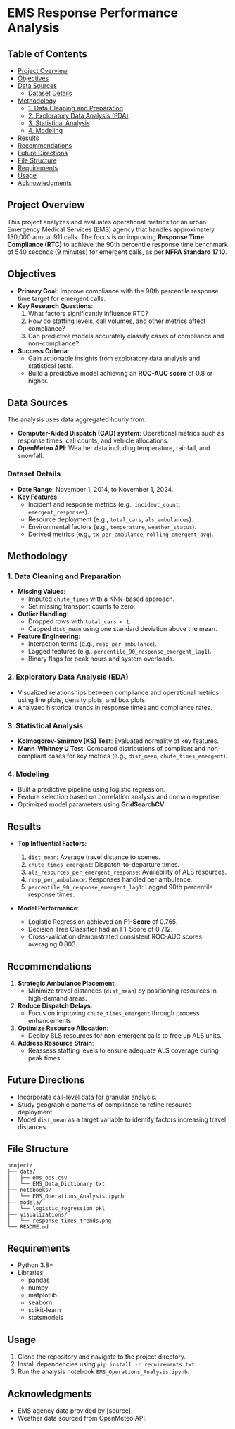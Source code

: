 # EMS Response Performance Analysis

## Table of Contents
- [Project Overview](#project-overview)
- [Objectives](#objectives)
- [Data Sources](#data-sources)
  - [Dataset Details](#dataset-details)
- [Methodology](#methodology)
  - [1. Data Cleaning and Preparation](#1-data-cleaning-and-preparation)
  - [2. Exploratory Data Analysis (EDA)](#2-exploratory-data-analysis-eda)
  - [3. Statistical Analysis](#3-statistical-analysis)
  - [4. Modeling](#4-modeling)
- [Results](#results)
- [Recommendations](#recommendations)
- [Future Directions](#future-directions)
- [File Structure](#file-structure)
- [Requirements](#requirements)
- [Usage](#usage)
- [Acknowledgments](#acknowledgments)

## Project Overview
This project analyzes and evaluates operational metrics for an urban Emergency Medical Services (EMS) agency that handles approximately 130,000 annual 911 calls. The focus is on improving **Response Time Compliance (RTC)** to achieve the 90th percentile response time benchmark of 540 seconds (9 minutes) for emergent calls, as per **NFPA Standard 1710**.

## Objectives
- **Primary Goal**: Improve compliance with the 90th percentile response time target for emergent calls.
- **Key Research Questions**:
  1. What factors significantly influence RTC?
  2. How do staffing levels, call volumes, and other metrics affect compliance?
  3. Can predictive models accurately classify cases of compliance and non-compliance?
- **Success Criteria**:
  - Gain actionable insights from exploratory data analysis and statistical tests.
  - Build a predictive model achieving an **ROC-AUC score** of 0.8 or higher.

## Data Sources
The analysis uses data aggregated hourly from:
- **Computer-Aided Dispatch (CAD) system**: Operational metrics such as response times, call counts, and vehicle allocations.
- **OpenMeteo API**: Weather data including temperature, rainfall, and snowfall.

### Dataset Details
- **Date Range**: November 1, 2014, to November 1, 2024.
- **Key Features**:
  - Incident and response metrics (e.g., `incident_count`, `emergent_responses`).
  - Resource deployment (e.g., `total_cars`, `als_ambulances`).
  - Environmental factors (e.g., `temperature`, `weather_status`).
  - Derived metrics (e.g., `tx_per_ambulance`, `rolling_emergent_avg`).

## Methodology

### 1. Data Cleaning and Preparation
- **Missing Values**:
  - Imputed `chute_times` with a KNN-based approach.
  - Set missing transport counts to zero.
- **Outlier Handling**:
  - Dropped rows with `total_cars < 1`.
  - Capped `dist_mean` using one standard deviation above the mean.
- **Feature Engineering**:
  - Interaction terms (e.g., `resp_per_ambulance`).
  - Lagged features (e.g., `percentile_90_response_emergent_lag1`).
  - Binary flags for peak hours and system overloads.

### 2. Exploratory Data Analysis (EDA)
- Visualized relationships between compliance and operational metrics using line plots, density plots, and box plots.
- Analyzed historical trends in response times and compliance rates.

### 3. Statistical Analysis
- **Kolmogorov-Smirnov (KS) Test**: Evaluated normality of key features.
- **Mann-Whitney U Test**: Compared distributions of compliant and non-compliant cases for key metrics (e.g., `dist_mean`, `chute_times_emergent`).

### 4. Modeling
- Built a predictive pipeline using logistic regression.
- Feature selection based on correlation analysis and domain expertise.
- Optimized model parameters using **GridSearchCV**.

## Results
- **Top Influential Factors**:
  1. `dist_mean`: Average travel distance to scenes.
  2. `chute_times_emergent`: Dispatch-to-departure times.
  3. `als_resources_per_emergent_response`: Availability of ALS resources.
  4. `resp_per_ambulance`: Responses handled per ambulance.
  5. `percentile_90_response_emergent_lag1`: Lagged 90th percentile response times.

- **Model Performance**:
  - Logistic Regression achieved an **F1-Score** of 0.765.
  - Decision Tree Classifier had an F1-Score of 0.712.
  - Cross-validation demonstrated consistent ROC-AUC scores averaging 0.803.

## Recommendations
1. **Strategic Ambulance Placement**:
   - Minimize travel distances (`dist_mean`) by positioning resources in high-demand areas.
2. **Reduce Dispatch Delays**:
   - Focus on improving `chute_times_emergent` through process enhancements.
3. **Optimize Resource Allocation**:
   - Deploy BLS resources for non-emergent calls to free up ALS units.
4. **Address Resource Strain**:
   - Reassess staffing levels to ensure adequate ALS coverage during peak times.

## Future Directions
- Incorporate call-level data for granular analysis.
- Study geographic patterns of compliance to refine resource deployment.
- Model `dist_mean` as a target variable to identify factors increasing travel distances.

## File Structure
```
project/
├── data/
│   ├── ems_ops.csv
│   └── EMS_Data_Dictionary.txt
├── notebooks/
│   └── EMS_Operations_Analysis.ipynb
├── models/
│   └── logistic_regression.pkl
├── visualizations/
│   └── response_times_trends.png
└── README.md
```

## Requirements
- Python 3.8+
- Libraries:
  - pandas
  - numpy
  - matplotlib
  - seaborn
  - scikit-learn
  - statsmodels

## Usage
1. Clone the repository and navigate to the project directory.
2. Install dependencies using `pip install -r requirements.txt`.
3. Run the analysis notebook `EMS_Operations_Analysis.ipynb`.

## Acknowledgments
- EMS agency data provided by [source].
- Weather data sourced from OpenMeteo API.
